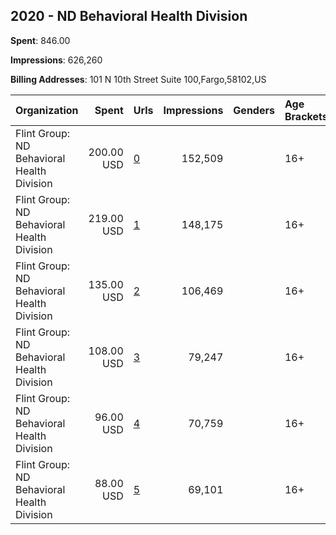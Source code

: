 ## 2020 - ND Behavioral Health Division 
**Spent**: 846.00

**Impressions**: 626,260

**Billing Addresses**: 101 N 10th Street Suite 100,Fargo,58102,US

|Organization|Spent|Urls|Impressions|Genders|Age Brackets|Country Codes|
|:---|---:|:---|---:|:---|:---|:---|
|Flint Group: ND Behavioral Health Division|200.00 USD|[0](https://www.snap.com/political-ads/asset/78e7ea8c902938182426f1cb9837bf7dc92f64825f2cdc93ed4a5755fce5af5b?mediaType=mp4)|152,509||16+|united states|
|Flint Group: ND Behavioral Health Division|219.00 USD|[1](https://www.snap.com/political-ads/asset/78e7ea8c902938182426f1cb9837bf7dc92f64825f2cdc93ed4a5755fce5af5b?mediaType=mp4)|148,175||16+|united states|
|Flint Group: ND Behavioral Health Division|135.00 USD|[2](https://www.snap.com/political-ads/asset/17dac110b4586278b164214756b8dcd890a16d631e136d6030b03b5e4734bf00?mediaType=mp4)|106,469||16+|united states|
|Flint Group: ND Behavioral Health Division|108.00 USD|[3](https://www.snap.com/political-ads/asset/17dac110b4586278b164214756b8dcd890a16d631e136d6030b03b5e4734bf00?mediaType=mp4)|79,247||16+|united states|
|Flint Group: ND Behavioral Health Division|96.00 USD|[4](https://www.snap.com/political-ads/asset/f453115eb51f87f7123374bb224275013c65b8c3d854f1bf5ae2be4dc7c4d3d8?mediaType=mp4)|70,759||16+|united states|
|Flint Group: ND Behavioral Health Division|88.00 USD|[5](https://www.snap.com/political-ads/asset/f453115eb51f87f7123374bb224275013c65b8c3d854f1bf5ae2be4dc7c4d3d8?mediaType=mp4)|69,101||16+|united states|
